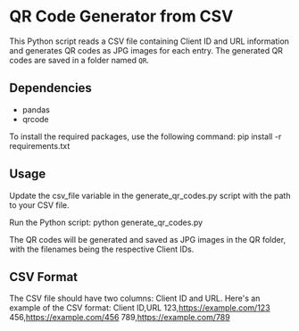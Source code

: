 # QR Code Generator from CSV
This Python script reads a CSV file containing Client ID and URL information and generates QR codes as JPG images for each entry. The generated QR codes are saved in a folder named `QR`.


## Dependencies
- pandas
- qrcode

To install the required packages, use the following command:
pip install -r requirements.txt


## Usage
Update the csv_file variable in the generate_qr_codes.py script with the path to your CSV file.

Run the Python script:
python generate_qr_codes.py

The QR codes will be generated and saved as JPG images in the QR folder, with the filenames being the respective Client IDs.


## CSV Format
The CSV file should have two columns: Client ID and URL. Here's an example of the CSV format:
Client ID,URL
123,https://example.com/123
456,https://example.com/456
789,https://example.com/789